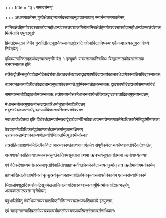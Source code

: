 +++
title = "३५ समावर्तनम्"

+++
अथसमावर्तनम् गुरवेक्षेत्राद्यन्यतमंदत्त्वातदनुज्ञयास्नायात् स्नानंनामसमावर्तनम्

तानिचक्षेत्रंहेमगौरश्वश्चछत्रोपानहौधान्यंवस्त्रत्रयंशाकमित्येतानिचक्षेत्रंहेमगौरश्वश्चछत्रोपानहौधान्यंवस्त्रत्रंयंशाकमित्येतानि एषुयद्‌गुरोः

प्रियंतद्देयम्‌दानं विनैव गुरुप्रीतौतदनुज्ञयैवस्नायात्‌क्षेत्रादिनापिनाविद्यानिष्क्रयः एकैकमक्षरंयस्तुगुरुः शिष्ये निवेदयेत् ।

पृथिव्यांनास्तितद्‌द्रव्यंयद्दत्त्वात्वनृणीभवेत् १ इत्युक्तेः सचस्नातकस्त्रिविधः विद्यास्नातकोव्रतस्नातक उभयस्नातक इति

तत्रैकंद्वौत्रीन्चतुरोवावेदान्वेदैकदेशंवाधीत्यतदर्थंचज्ञात्वाद्वादशवर्षादिब्रह्मचर्यकालावधेःप्रागेवस्नातिसविद्यास्नातकः

उपनयनव्रतसावित्रीव्रतवेदाव्रतान्यनुष्ठायवेदसमाप्तेःपूर्वमेवस्नातोव्रतस्नातकः द्वादशवर्षादिब्रह्मचर्यसमाप्त्योवेदं

समाप्यस्नातोविद्याव्रतोभयस्नातकः तत्रोपनयनोत्तरंमेधाजननपर्यन्तंत्रिरात्रद्वादशरात्रादिव्रतमुपनयनव्रतम्

मेधाजननोत्तरमुपाकर्मान्तंब्रह्मचारिधर्मानुष्ठानंसावित्रीव्रतम् तदुत्तरंवेदाध्ययनार्थंद्वादशवर्षादिकालावच्छिन्नंव्रतंवेदव्रतम्

स्वाध्यायोध्येतव्य इति विधेरर्थज्ञानपर्यन्तत्वाद्वेदार्थज्ञानंविनावेदाध्ययनमात्रेणसमावर्तनेऽधिकारोनेतिपुर्वमीमांसकाः

वेदग्रहणमेवविधिफलंपूर्वकाण्डार्थज्ञानंकर्मानुष्ठानाक्षिप्तम् उत्तरकाण्डार्थज्ञानकाम्यश्रोतव्यविधिप्राप्तमित्युत्तरमीमांसकाः

तत्रसंहिताब्राह्मणंचमिलित्वैकोवेदः आरण्यकाण्डंब्राह्मणान्तर्गतमेव संपूर्णैकवेदाध्ययनेष्वशक्तोवेदैकदेशंपठेत्

अत्यशक्तेनसंहितायाःप्रथमचरमसूक्तेकतिपयसूक्तानां प्रथमा ऋचःसर्वसूक्तानांप्रथमा ऋचोवाध्येतव्याः

एवं वेदैकदेशाध्ययनोत्तरंसमावृत्तोविवाहितोवाब्रह्मचर्योक्तनियमेनवेदाध्ययनंकुर्यात् तत्र ऋतौभार्यागमनंकार्यम्

ब्रह्मचारिव्रतलोपप्रायश्चित्तं कृच्छ्रत्रयंकृत्वामहाव्याह्रतिहोमंचकृत्वासमावर्तनंकार्यम्‌ एतच्चसंध्याग्निकार्य

भिक्षालोपशूद्रादिस्पर्शकटिसूत्रमेखलाजिनत्यागदिवास्वापाञ्जनपर्युषितभोजनादिव्रतभङ्गेषु अल्पकालमल्पव्रतभङ्गेज्ञेयम्

बहुधर्मलोपेतु तंवोधियानव्यस्याशविष्टमितिमन्त्रस्यलक्षजपःशिवालये इत्युक्तम्

एवं चमहानाम्न्यादिव्रतलोपस्यब्रह्मचर्यव्रतलोपस्यचप्रायश्चित्तरंसमावर्तनाधिकारः
